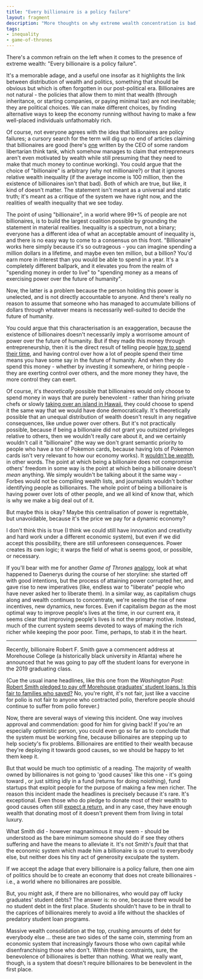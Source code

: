 ```yaml
---
title: "Every billionaire is a policy failure"
layout: fragment
description: "More thoughts on why extreme wealth concentration is bad, in light of the recent news that a billionaire offered to pay off some lucky graduates' student loan debt."
tags:
- inequality
- game-of-thrones
---
```


There's a common refrain on the left when it comes to the presence of extreme wealth: "Every billionaire is a policy failure".

It's a memorable adage, and a useful one insofar as it highlights the link between distribution of wealth and politics, something that should be obvious but which is often forgotten in our post-political era. Billionaires are not natural - the policies that allow them to mint that wealth (through inheritance, or starting companies, or paying minimal tax) are not inevitable; they are political choices. We can make different choices, by finding alternative ways to keep the economy running without having to make a few well-placed individuals unfathomably rich.

Of course, not everyone agrees with the idea that billionaires are policy failures; a cursory search for the term will dig up no end of articles claiming that billionaires are good (here's [one](https://thehill.com/opinion/finance/437554-every-billionaire-is-not-a-policy-failure-far-from-it) written by the CEO of some random libertarian think tank, which somehow manages to claim that entrepreneurs aren't even motivated by wealth while still presuming that they need to make that much money to continue working). You could argue that the choice of "billionaire" is arbitrary (why not millionaire?) or that it ignores relative wealth inequality (if the average income is 100 million, then the existence of billionaires isn't that bad). Both of which are true, but like, it kind of doesn't matter. The statement isn't meant as a universal and static truth; it's meant as a critique of the system we have right now, and the realities of wealth inequality that we see today.

The point of using "billionaire", in a world where 99+% of people are not billionaires, is to build the largest coalition possible by grounding the statement in material realities. Inequality is a spectrum, not a binary; everyone has a different idea of what an acceptable amount of inequality is, and there is no easy way to come to a consensus on this front. "Billionaire" works here simply because it's so outrageous - you can imagine spending a million dollars in a lifetime, and maybe even ten million, but a billion? You'd earn more in interest than you would be able to spend in a year. It's a completely different ballpark, and it elevates you from the realm of "spending money in order to live" to "spending money as a means of exercising power over the future of humanity".

Now, the latter is a problem because the person holding this power is unelected, and is not directly accountable to anyone. And there's really no reason to assume that someone who has managed to accumulate billions of dollars through whatever means is necessarily well-suited to decide the future of humanity.

You could argue that this characterisation is an exaggeration, because the existence of billionaires doesn't necessarily imply a worrisome amount of power over the future of humanity. But if they made this money through entrepreneurship, then it is the direct result of telling people [how to spend their time](/posts/fragments-141), and having control over how a lot of people spend their time means you have some say in the future of humanity. And when they do spend this money - whether by investing it somewhere, or hiring people - they are exerting control over others, and the more money they have, the more control they can exert.

Of course, it's _theoretically_ possible that billionaires would only choose to spend money in ways that are purely benevolent - rather than hiring private chefs or slowly [taking over an island in Hawaii](https://gizmodo.com/a-trip-inside-mark-zuckerberg-s-sprawling-embattled-co-1833142966), they could choose to spend it the same way that we would have done democratically. It's theoretically possible that an unequal distribution of wealth doesn't result in any negative consequences, like undue power over others. But it's not practically possible, because if being a billionaire did not grant you outsized privileges relative to others, then we wouldn't really care about it, and we certainly wouldn't call it "billionaire" (the way we don't grant semantic priority to people who have a ton of Pokemon cards, because having lots of Pokemon cards isn't very relevant to how our economy works). It [wouldn't be _wealth_](/posts/fragments-115), in other words. The point at which being a billionaire does not compromise others' freedom in some way is the point at which being a billionaire doesn't _mean_ anything. We simply wouldn't be talking about it the same way - Forbes would not be compiling wealth lists, and journalists wouldn't bother identifying people as billionaires. The whole point of being a billionaire is having power over lots of other people, and we all kind of know that, which is why we make a big deal out of it.

But maybe this is okay? Maybe this centralisation of power is regrettable, but unavoidable, because it's the price we pay for a dynamic economy?

I don't think this is true (I think we could still have innovation and creativity and hard work under a different economic system), but even if we did accept this possibility, there are still unforeseen consequences. Power creates its own logic; it warps the field of what is seems good, or possible, or necessary.

If you'll bear with me for another _Game of Thrones_ [analogy](/fragments/tags#game-of-thrones), look at what happened to Daenerys during the course of her storyline: she started off with good intentions, but the process of attaining power corrupted her, and gave rise to new imperatives (like, endless war to "liberate" people who have never asked her to liberate them). In a similar way, as capitalism chugs along and wealth continues to concentrate, we're seeing the rise of new incentives, new dynamics, new forces. Even if capitalism _began_ as the most optimal way to improve people's lives at the time, in our current era, it seems clear that improving people's lives is not the primary motive. Instead, much of the current system seems devoted to ways of making the rich richer while keeping the poor poor. Time, perhaps, to stab it in the heart.

***

Recently, billionaire Robert F. Smith gave a commencent address at Morehouse College (a historically black university in Atlanta) where he announced that he was going to pay off the student loans for everyone in the 2019 graduating class.

(Cue the usual inane headlines, like this one from the _Washington Post_: [Robert Smith pledged to pay off Morehouse graduates’ student loans. Is this fair to families who saved?](https://www.washingtonpost.com/business/2019/05/23/robert-smith-pledged-pay-off-morehouse-graduates-student-loans-is-this-fair-families-who-saved/?) No, you're right, it's not fair, just like a vaccine for polio is not fair to anyone who contracted polio, therefore people should continue to suffer from polio forever.)

Now, there are several ways of viewing this incident. One way involves approval and commendation: good for him for giving back! If you're an especially optimistic person, you could even go so far as to conclude that the system must be working fine, because billionaires are stepping up to help society's fix problems. Billionaires are entitled to their wealth because they're deploying it towards good causes, so we should be happy to let them keep it.

But that would be much too optimistic of a reading. The majority of wealth owned by billionaires is not going to 'good causes' like this one - it's going toward , or just sitting idly in a fund (returns for doing noiothing), fund startups that exploit people for the purpose of making a few men richer. The reason this incident made the headlines is precisely because it's rare. It's exceptional. Even those who do pledge to donate most of their wealth to good causes often still [expect a return](https://newsocialist.org.uk/how-to-profit-from-poverty/), and in any case, they have enough wealth that donating most of it doesn't prevent them from living in total luxury.

What Smith did - however magnanimous it may seem - should be understood as the bare minimum someone should do if see they others suffering and have the means to alleviate it. It's not Smith's _fault_ that that the economic system which made him a billionaire is so cruel to everybody else, but neither does his tiny act of generosity exculpate the system.

If we accept the adage that every billionaire is a policy failure, then one aim of politics should be to create an economy that does not create billionaires - i.e., a world where no billionaires are possible.

But, you might ask, if there are no billionaires, who would pay off lucky graduates' student debts? The answer is: no one, because there would be no student debt in the first place. Students shouldn't have to be in thrall to the caprices of billionaires merely to avoid a life without the shackles of predatory student loan programs.

Massive wealth consolidation at the top, crushing amounts of debt for everybody else ... these are two sides of the same coin, stemming from an economic system that increasingly favours those who own capital while disenfranchising those who don't. Within these constraints, sure, the benevolence of billionaires is better than nothing. What we really want, though, is a system that doesn't require billionaires to be benevolent in the first place.
